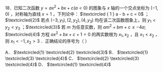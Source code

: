 18．已知二次函数 $y = a x ^ { 2 } + b x + c ( a < 0 )$ 的图象与 $x$ 轴的一个交点坐标为 $( - 1 , 0 )$ ，对称轴为直线 $x = 1$ ，下列论中： $\textcircled { 1 } a - b + c = 0$ ； $\textcircled{2}$ 若点 $\left( - 3 , y _ { 1 } \right) , \left( 2 , y _ { 2 } \right) , \left( 4 , y _ { 3 } \right)$ 均在该二次函数图象上，则 $y _ { 1 } < y _ { 2 } < y _ { 3 }$ ；$\textcircled{3}$ 若 $m$ 为任意实数，则 $a m ^ { 2 } + b m + c \leq - 4 a ;$ $\textcircled{4}$ 方程 $a x ^ { 2 } + b x + c + 1 = 0$ 的两实数根为 $x _ { 1 } , x _ { 2 }$ ，且 $x _ { 1 } < x _ { 2 }$ ，则 $x _ { 1 } < - 1 , x _ { 2 } > 3$ ．正确结论的序号为（ ）

A． $\textcircled{1} \textcircled{2} \textcircled{3}$ B． $\textcircled{1} \textcircled{3} \textcircled{4}$ C． $\textcircled{2} \textcircled{3} \textcircled{4}$ D． $\textcircled{1} \textcircled{4}$
